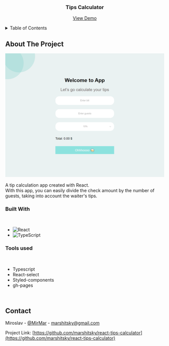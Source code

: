 <a name="readme-top"></a>

<!-- PROJECT LOGO -->
<br />
<div align="center">
   <h3 align="center">Tips Calculator</h3>

  <p align="center">
    <a href="https://marshitsky.github.io/React-tips-calculator/">View Demo</a>
  </p>
</div>

<!-- TABLE OF CONTENTS -->
<details>
  <summary>Table of Contents</summary>
  <ol>
    <li>
      <a href="#about-the-project">About The Project</a>
      <ul>
        <li><a href="#built-with">Built With</a></li>
      </ul>
    </li>
    <li><a href="#contact">Contact</a></li>
  </ol>
</details>

<!-- ABOUT THE PROJECT -->

## About The Project

![Tips Calculator Screenshot](./screenshots/screenshotOne.png)

A tip calculation app created with React.<br>
With this app, you can easily divide the check amount by the number of guests, taking into account the waiter's tips.

### Built With

<br>

- ![React](https://img.shields.io/badge/react-%2320232a.svg?style=for-the-badge&logo=react&logoColor=%2361DAFB)
- ![TypeScript](https://img.shields.io/badge/typescript-%23007ACC.svg?style=for-the-badge&logo=typescript&logoColor=white)

### Tools used

<br>

- Typescript
- React-select
- Styled-components
- gh-pages

<br>

## Contact

Miroslav - [@MirMar](https://t.me/MirMar) - marshitsky@gmail.com

Project Link: [https://github.com/marshitsky/react-tips-calculator](https://github.com/marshitsky/react-tips-calculator)
